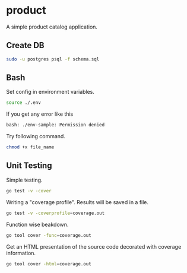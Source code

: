 # product

A simple product catalog application.

## Create DB

```bash
sudo -u postgres psql -f schema.sql
```

## Bash

Set config in environment variables.

```bash
source ./.env
```

If you get any error like this

```bash
bash: ./env-sample: Permission denied
```

Try following command.

```bash
chmod +x file_name
```

## Unit Testing

Simple testing.

```bash
go test -v -cover
```

Writing a "coverage profile". Results will be saved in a file.

```bash
go test -v -coverprofile=coverage.out
```

Function wise beakdown.

```bash
go tool cover -func=coverage.out
```

Get an HTML presentation of the source code decorated with coverage information.

```bash
go tool cover -html=coverage.out
```

